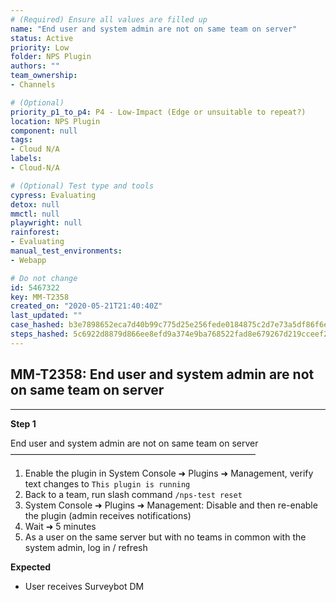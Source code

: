 ```yaml
---
# (Required) Ensure all values are filled up
name: "End user and system admin are not on same team on server"
status: Active
priority: Low
folder: NPS Plugin
authors: ""
team_ownership: 
- Channels

# (Optional)
priority_p1_to_p4: P4 - Low-Impact (Edge or unsuitable to repeat?)
location: NPS Plugin
component: null
tags: 
- Cloud N/A
labels: 
- Cloud-N/A

# (Optional) Test type and tools
cypress: Evaluating
detox: null
mmctl: null
playwright: null
rainforest: 
- Evaluating
manual_test_environments: 
- Webapp

# Do not change
id: 5467322
key: MM-T2358
created_on: "2020-05-21T21:40:40Z"
last_updated: ""
case_hashed: b3e7898652eca7d40b99c775d25e256fede0184875c2d7e73a5df86f6eb40584b52a4a1f19c7b4f1ba6092b1e46fedab
steps_hashed: 5c6922d8879d866ee8efd9a374e9ba768522fad8e679267d219cceef2212605d2d66b9e959ab13120343b76715b45f71
---
```


<!-- (Auto-generated) Based on frontmatter's "key" and "name" -->

## MM-T2358: End user and system admin are not on same team on server

---

**Step 1**

End user and system admin are not on same team on server\
————————————————————————————

1. Enable the plugin in System Console ➜ Plugins ➜ Management, verify text changes to `This plugin is running`
2. Back to a team, run slash command `/nps-test reset`
3. System Console ➜ Plugins ➜ Management: Disable and then re-enable the plugin (admin receives notifications)
4. Wait ➜ 5 minutes
5. As a user on the same server but with no teams in common with the system admin, log in / refresh

**Expected**

- User receives Surveybot DM

